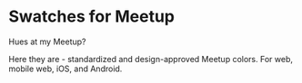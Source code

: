 # Swatches for Meetup

Hues at my Meetup? 

Here they are - standardized and design-approved Meetup colors. For web, mobile web, iOS, and Android.
